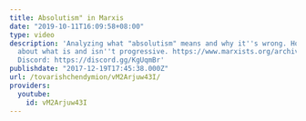 ```yaml
---
title: Absolutism" in Marxis
date: "2019-10-11T16:09:58+08:00"
type: video
description: 'Analyzing what "absolutism" means and why it''s wrong. How to think
  about what is and isn''t progressive. https://www.marxists.org/archive/marx/works/1877/anti-duhring/ch16.htm
  Discord: https://discord.gg/KgUqmBr'
publishdate: "2017-12-19T17:45:38.000Z"
url: /tovarishchendymion/vM2Arjuw43I/
providers:
  youtube:
    id: vM2Arjuw43I
---
```

